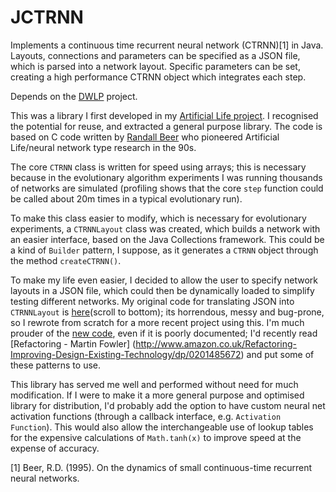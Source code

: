 # JCTRNN

Implements a continuous time recurrent neural network (CTRNN)[1] in Java. Layouts, connections and parameters can be specified as a JSON file, which is parsed into a network layout. Specific parameters can be set, creating a high performance CTRNN object which integrates each step.

Depends on the [DWLP](https://github.com/mbryantlibrary/dlwp) project.

This was a library I first developed in my [Artificial Life project](https://github.com/mbryantlibrary/PreMCA). I recognised the potential for reuse, and extracted a general purpose library. The code is based on C code written by [Randall Beer](http://mypage.iu.edu/~rdbeer/) who pioneered Artificial Life/neural network type research in the 90s.

The core `CTRNN` class is written for speed using arrays; this is necessary because in the evolutionary algorithm experiments I was running thousands of networks are simulated (profiling shows that the core `step` function could be called about 20m times in a typical evolutionary run).

To make this class easier to modify, which is necessary for evolutionary experiments, a `CTRNNLayout` class was created, which builds a network with an easier interface, based on the Java Collections framework. This could be a kind of `Builder` pattern, I suppose, as it generates a `CTRNN` object through the method `createCTRNN()`.

To make my life even easier, I decided to allow the user to specify network layouts in a JSON file, which could then be dynamically loaded to simplify testing different networks. My original code for translating JSON into `CTRNNLayout` is [here](https://github.com/mbryantlibrary/PreMCA/blob/master/src/org/mb459/easy/premca/sim/ctrnn/CTRNNLayout.java)(scroll to bottom); its horrendous, messy and bug-prone, so I rewrote from scratch for a more recent project using this. I'm much prouder of the [new code](https://github.com/mbryantlibrary/jctrnn/blob/master/src/main/java/me/mb/jctrnn/json/Network.java), even if it is poorly documented; I'd recently read [Refactoring - Martin Fowler] (http://www.amazon.co.uk/Refactoring-Improving-Design-Existing-Technology/dp/0201485672) and put some of these patterns to use.

This library has served me well and performed without need for much modification. If I were to make it a more general purpose and optimised library for distribution, I'd probably add the option to have custom neural net activation functions (through a callback interface, e.g. `Activation Function`). This would also allow the interchangeable use of lookup tables for the expensive calculations of `Math.tanh(x)` to improve speed at the expense of accuracy.

[1] Beer, R.D. (1995). On the dynamics of small continuous-time recurrent neural networks.
